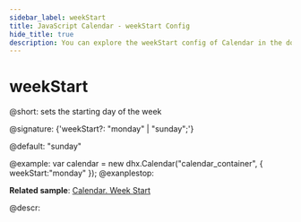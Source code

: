 ```yaml
---
sidebar_label: weekStart
title: JavaScript Calendar - weekStart Config 
hide_title: true
description: You can explore the weekStart config of Calendar in the documentation of the DHTMLX JavaScript UI library. Browse developer guides and API reference, try out code examples and live demos, and download a free 30-day evaluation version of DHTMLX Suite 7.
---
```


# weekStart

@short: sets the starting day of the week

@signature: {'weekStart?: "monday" | "sunday";'}

@default: "sunday"

@example:
var calendar = new dhx.Calendar("calendar_container", {
    weekStart:"monday"
});
@exanplestop:

**Related sample**: [Calendar. Week Start](https://snippet.dhtmlx.com/kaxmurh9)

@descr:

[comment]: # (@related: calendar/how_to_start.md#initialize-calendar calendar/configuring.md#startoftheweek)
